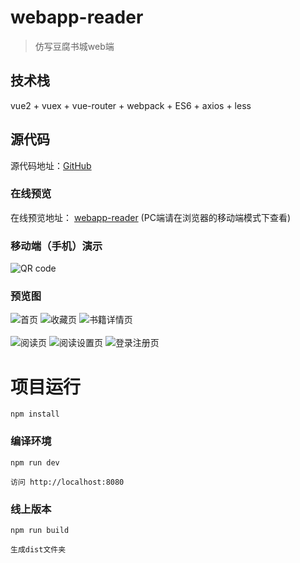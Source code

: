 # webapp-reader

> 仿写豆腐书城web端


## 技术栈

vue2 + vuex + vue-router + webpack + ES6 + axios + less

## 源代码
源代码地址：[GitHub](https://github.com/zbl91555/webReader)

### 在线预览
在线预览地址： [webapp-reader](http://www.bbean.top) (PC端请在浏览器的移动端模式下查看)

### 移动端（手机）演示
![QR code](https://github.com/zbl91555/webReader/blob/master/QRcode.png)

### 预览图
![首页](https://github.com/zbl91555/webReader/blob/master/preview/%E9%A6%96%E9%A1%B5.png)
![收藏页](https://github.com/zbl91555/webReader/blob/master/preview/%E6%94%B6%E8%97%8F%E5%88%97%E8%A1%A8.png)
![书籍详情页](https://github.com/zbl91555/webReader/blob/master/preview/%E4%B9%A6%E7%B1%8D%E8%AF%A6%E6%83%85.png)
<br /><br />
![阅读页](https://github.com/zbl91555/webReader/blob/master/preview/%E4%B9%A6%E7%B1%8D%E9%98%85%E8%AF%BB.png)
![阅读设置页](https://github.com/zbl91555/webReader/blob/master/preview/%E8%AE%BE%E7%BD%AE.png)
![登录注册页](https://github.com/zbl91555/webReader/blob/master/preview/%E7%99%BB%E5%BD%95%E6%B3%A8%E5%86%8C.png)


# 项目运行

```
npm install

```

### 编译环境
```
npm run dev

访问 http://localhost:8080
```


### 线上版本
```
npm run build

生成dist文件夹
```
